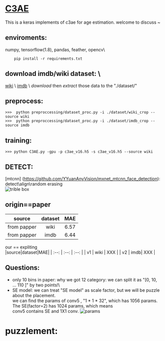 # [C3AE]( https://arxiv.org/abs/1904.05059 )

This is a keras implements of c3ae for age estimation. welcome to discuss ~ 

## enviroments:
   numpy, tensorflow(1.8), pandas, feather, opencv\
```
    pip install -r requirements.txt
```

## download imdb/wiki dataset: \\
 [wiki]( https://data.vision.ee.ethz.ch/cvl/rrothe/imdb-wiki/static/wiki_crop.tar) \\
 [imdb]( https://data.vision.ee.ethz.ch/cvl/rrothe/imdb-wiki/static/imdb_crop.tar) \\
 *download* then *extract* those data to the "./dataset/"

## preprocess:
    >>>  python preproccessing/dataset_proc.py -i ./dataset/wiki_crop --source wiki
    >>>  python preproccessing/dataset_proc.py -i ./dataset/imdb_crop --source imdb

## training: 
    >>> python C3AE.py -gpu -p c3ae_v16.h5 -s c3ae_v16.h5 --source wiki 


## DETECT: 
   [mtcnn] (https://github.com/YYuanAnyVision/mxnet_mtcnn_face_detection):  detect\align\random erasing \
   ![trible box](https://raw.githubusercontent.com/StevenBanama/C3AE/master/assets/triple_boundbox.png)


origin==paper
-------------------------

|source|dataset|MAE|
| -- | :--: | :--: |
| from papper | wiki | 6.57 |
| from papper | imdb| 6.44 |

our == expliting \
|source|dataset|MAE|
| :--: | :--: | :--: |
| v1 | wiki | XXX |
| v2 | imdb| XXX |


## Questions: 
   - only 10 bins in paper: why we got 12 category: we can split it as "[0, 10, ... 110 ]" by two points!\
   - SE model: we can treat "SE model" as scale factor, but we will be puzzle about the placement.\
        we can find the params of conv5 , "1 * 1 * 32", which has 1056 params. The SE(factor=2) has 1024 params, which means \
        conv5 contains SE and 1X1 conv. 
        ![params](https://raw.githubusercontent.com/StevenBanama/C3AE/master/assets/params.png)

# puzzlement:
   

